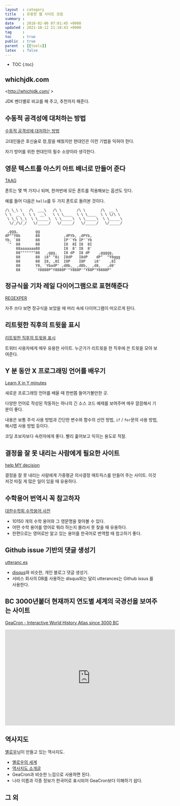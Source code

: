 ```yaml
---
layout  : category
title   : 유용한 웹 사이트 모음
summary : 
date    : 2018-02-06 07:01:45 +0900
updated : 2021-10-12 21:18:43 +0900
tag     : 
toc     : true
public  : true
parent  : [[tools]]
latex   : false
---
```

* TOC
{:toc}

## whichjdk.com

<http://whichjdk.com/ >

JDK 벤더별로 비교를 해 주고, 추천까지 해준다.

## 수동적 공격성에 대처하는 방법

[수동적 공격성에 대처하는 방법]( https://ko.wikihow.com/%EC%88%98%EB%8F%99%EC%A0%81-%EA%B3%B5%EA%B2%A9%EC%84%B1%EC%97%90-%EB%8C%80%EC%B2%98%ED%95%98%EB%8A%94-%EB%B0%A9%EB%B2%95 )

고대인들은 호신술로 창,칼을 배웠지만 현대인은 이런 기법을 익혀야 한다.

자기 방어를 위한 현대인의 필수 소양이라 생각한다.

## 영문 텍스트를 아스키 아트 배너로 만들어 준다

[TAAG]( http://patorjk.com/software/taag/ )

폰트는 몇 백 가지나 되며, 한꺼번에 모든 폰트를 적용해보는 옵션도 잇다.

예를 들어 다음은 `hello`를 두 가지 폰트로 돌려본 것이다.

```ascii-art
/\ \_\ \   /\  ___\   /\ \       /\ \       /\  __ \
\ \  __ \  \ \  __\   \ \ \____  \ \ \____  \ \ \/\ \
 \ \_\ \_\  \ \_____\  \ \_____\  \ \_____\  \ \_____\
  \/_/\/_/   \/_____/   \/_____/   \/_____/   \/_____/
```

```ascii-art
 ,ggg,        gg
dP""Y8b       88           ,dPYb, ,dPYb,
Yb, `88       88           IP'`Yb IP'`Yb
 `"  88       88           I8  8I I8  8I
     88aaaaaaa88           I8  8' I8  8'
     88"""""""88   ,ggg,   I8 dP  I8 dP    ,ggggg,
     88       88  i8" "8i  I8dP   I8dP    dP"  "Y8ggg
     88       88  I8, ,8I  I8P    I8P    i8'    ,8I
     88       Y8, `YbadP' ,d8b,_ ,d8b,_ ,d8,   ,d8'
     88       `Y8888P"Y8888P'"Y888P'"Y88P"Y8888P"
```

## 정규식을 기차 레일 다이어그램으로 표현해준다

[REGEXPER]( https://regexper.com/ )

자주 쓰다 보면 정규식을 보았을 때 머리 속에 다이어그램이 떠오르게 된다.

## 리트윗한 직후의 트윗을 표시

[리트윗한 직후의 트윗을 표시](https://retweets2.azurewebsites.net/?lang=ko )

트위터 사용자에게 매우 유용한 사이트. 누군가가 리트윗을 한 직후에 쓴 트윗을 모아 보여준다.

## Y 분 동안 X 프로그래밍 언어를 배우기

[Learn X in Y minutes]( https://learnxinyminutes.com/ )

새로운 프로그래밍 언어를 배울 때 한번쯤 들어가볼만한 곳.

다양한 언어로 작성된 작동하는 하나의 긴 소스 코드 예제를 보여주며 매우 깔끔해서 기분이 좋다.

내용은 보통 주석 사용 방법과 간단한 변수와 함수의 선언 방법, `if` / `for`문의 사용 방법, 해시맵 사용 방법 등이다.

코딩 초보자보다 숙련자에게 좋다. 빨리 훑어보고 익히는 용도로 적절.


## 결정을 잘 못 내리는 사람에게 필요한 사이트

[help MY decision]( http://www.helpmydecision.com/matrix-1.php )

결정을 잘 못 내리는 사람에게 가중평균 의사결정 매트릭스를 만들어 주는 사이트. 이것저것 따질 게 많은 일이 있을 때 유용하다.

## 수학용어 번역시 꼭 참고하자

[대한수학회 수학용어 사전]( http://www.kms.or.kr/mathdict/list.html )

* 10150 개의 수학 용어와 그 영문명을 찾아볼 수 있다.
* 어떤 수학 용어를 영어로 뭐라 하는지 몰라서 못 찾을 때 유용하다.
* 한편으로는 영어로만 알고 있는 용어를 한국어로 번역할 때 참고하기 좋다.

## Github issue 기반의 댓글 생성기

[utteranc.es]( https://utteranc.es/ )

* [disqus]( https://disqus.com/ )와 비슷한, 개인 블로그 댓글 생성기.
* 서비스 회사의 DB를 사용하는 disqus와는 달리 utterances는 Github issus 를 사용한다.

## BC 3000년붙더 현재까지 연도별 세계의 국경선을 보여주는 사이트

[GeaCron - Interactive World History Atlas since 3000 BC]( http://geacron.com/home-en/ )

<iframe width="560" height="315" src="https://www.youtube.com/embed/nZIxwx_0Bbw" frameborder="0" allow="autoplay; encrypted-media" allowfullscreen></iframe>

## 역사지도

[옐로우](http://yellow.kr/ )님이 만들고 있는 역사지도.

* [옐로우의 세계]( http://yellow.kr/maps.jsp )
* [역사지도 소개글](http://yellow.kr/blog/?p=1295)
* GeaCron과 비슷한 느낌으로 사용하면 된다.
* 나라 이름과 각종 정보가 한국어로 표시되어 GeaCron보다 이해하기 쉽다.

## 그 외

